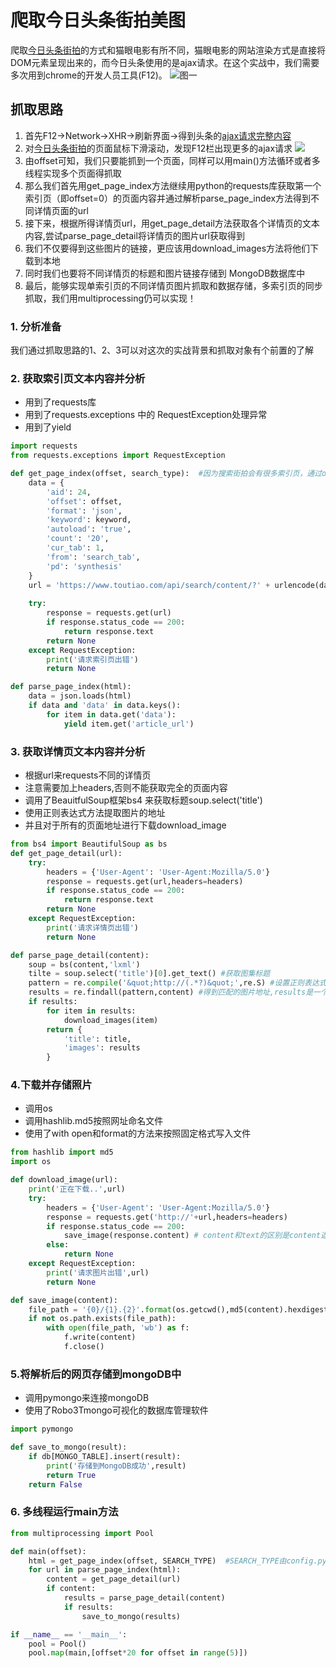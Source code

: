 
# 爬取今日头条街拍美图
爬取[今日头条街拍](https://www.toutiao.com/search/?keyword=%E8%A1%97%E6%8B%8D)的方式和猫眼电影有所不同，猫眼电影的网站渲染方式是直接将DOM元素呈现出来的，而今日头条使用的是ajax请求。在这个实战中，我们需要多次用到chrome的开发人员工具(F12)。
![图一](toutiaoajax)

## 抓取思路
1. 首先F12->Network->XHR->刷新界面->得到头条的[ajax请求完整内容](https://www.toutiao.com/api/search/content/?aid=24&offset=0&format=json&keyword=%E8%A1%97%E6%8B%8D&autoload=true&count=20&cur_tab=1&from=search_tab&pd=synthesis)
2. 对[今日头条街拍](https://www.toutiao.com/search/?keyword=%E8%A1%97%E6%8B%8D)的页面鼠标下滑滚动，发现F12栏出现更多的ajax请求
![](toutiaoajax2)
3. 由offset可知，我们只要能抓到一个页面，同样可以用main()方法循环或者多线程实现多个页面得抓取
4. 那么我们首先用get_page_index方法继续用python的requests库获取第一个索引页（即offset=0）的页面内容并通过解析parse_page_index方法得到不同详情页面的url
5. 接下来，根据所得详情页url，用get_page_detail方法获取各个详情页的文本内容,尝试parse_page_detail将详情页的图片url获取得到
6. 我们不仅要得到这些图片的链接，更应该用download_images方法将他们下载到本地
7. 同时我们也要将不同详情页的标题和图片链接存储到 MongoDB数据库中
8. 最后，能够实现单索引页的不同详情页图片抓取和数据存储，多索引页的同步抓取，我们用multiprocessing仍可以实现！

### 1. 分析准备
我们通过抓取思路的1、2、3可以对这次的实战背景和抓取对象有个前置的了解

### 2. 获取索引页文本内容并分析
- 用到了requests库
- 用到了requests.exceptions 中的 RequestException处理异常
- 用到了yield


```python
import requests
from requests.exceptions import RequestException

def get_page_index(offset, search_type):  #因为搜索街拍会有很多索引页，通过offset来区分；  search_type能够区分街拍还是nba还是...
    data = {
        'aid': 24,
        'offset': offset,
        'format': 'json',
        'keyword': keyword,
        'autoload': 'true',
        'count': '20',
        'cur_tab': 1,
        'from': 'search_tab',
        'pd': 'synthesis'
    }
    url = 'https://www.toutiao.com/api/search/content/?' + urlencode(data) # data由ajax的请求头Headers底部可以看到
    
    try:
        response = requests.get(url)
        if response.status_code == 200:
            return response.text
        return None
    except RequestException:
        print('请求索引页出错')
        return None

def parse_page_index(html):
    data = json.loads(html)
    if data and 'data' in data.keys():
        for item in data.get('data'):
            yield item.get('article_url')
```

### 3. 获取详情页文本内容并分析
- 根据url来requests不同的详情页
- 注意需要加上headers,否则不能获取完全的页面内容
- 调用了BeauitfulSoup框架bs4 来获取标题soup.select('title')
- 使用正则表达式方法提取图片的地址
- 并且对于所有的页面地址进行下载download_image


```python
from bs4 import BeautifulSoup as bs
def get_page_detail(url):
    try:
        headers = {'User-Agent': 'User-Agent:Mozilla/5.0'}
        response = requests.get(url,headers=headers)
        if response.status_code == 200:
            return response.text
        return None
    except RequestException:
        print('请求详情页出错')
        return None

def parse_page_detail(content):
    soup = bs(content,'lxml')
    tilte = soup.select('title')[0].get_text() #获取图集标题
    pattern = re.compile('&quot;http://(.*?)&quot;',re.S) #设置正则表达式
    results = re.findall(pattern,content) #得到匹配的图片地址,results是一个列表形式
    if results:
        for item in results:
            download_images(item)
        return {
            'title': title,
            'images': results
        }
```

### 4.下载并存储照片
- 调用os
- 调用hashlib.md5按照网址命名文件
- 使用了with open和format的方法来按照固定格式写入文件


```python
from hashlib import md5
import os

def download_image(url):
    print('正在下载..',url)
    try:
        headers = {'User-Agent': 'User-Agent:Mozilla/5.0'}
        response = requests.get('http://'+url,headers=headers)
        if response.status_code == 200:
            save_image(response.content) # content和text的区别是content返回二进制内容，text返回文本内容
        else:
            return None
    except RequestException:
        print('请求图片出错',url)
        return None

def save_image(content):
    file_path = '{0}/{1}.{2}'.format(os.getcwd(),md5(content).hexdigest(),'jpg')
    if not os.path.exists(file_path):
        with open(file_path, 'wb') as f:
            f.write(content)
            f.close()
```

### 5.将解析后的网页存储到mongoDB中
- 调用pymongo来连接mongoDB
- 使用了Robo3Tmongo可视化的数据库管理软件


```python
import pymongo

def save_to_mongo(result):
    if db[MONGO_TABLE].insert(result):
        print('存储到MongoDB成功',result)
        return True
    return False
```

### 6. 多线程运行main方法


```python
from multiprocessing import Pool

def main(offset):
    html = get_page_index(offset, SEARCH_TYPE)  #SEARCH_TYPE由config.py定义了搜索类型为街拍orNBAor其他关键字
    for url in parse_page_index(html):
        content = get_page_detail(url)
        if content:
            results = parse_page_detail(content)
            if results:
                save_to_mongo(results)

if __name__ == '__main__':
    pool = Pool()
    pool.map(main,[offset*20 for offset in range(5)])
```
